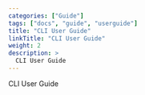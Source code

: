 ```yaml
---
categories: ["Guide"]
tags: ["docs", "guide", "userguide"] 
title: "CLI User Guide"
linkTitle: "CLI User Guide"
weight: 2
description: >
  CLI User Guide
---
```

  CLI User Guide


